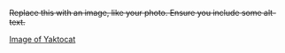 <del> Replace this with an image, like your photo. Ensure you include some alt-text. </del>

[Image of Yaktocat](https://octodex.github.com/images/yaktocat.png)
